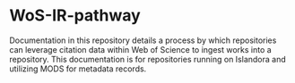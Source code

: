 # WoS-IR-pathway

Documentation in this repository details a process by which repositories can leverage citation data within Web of Science to ingest works into a repository. This documentation is for repositories running on Islandora and utilizing MODS for metadata records. 

